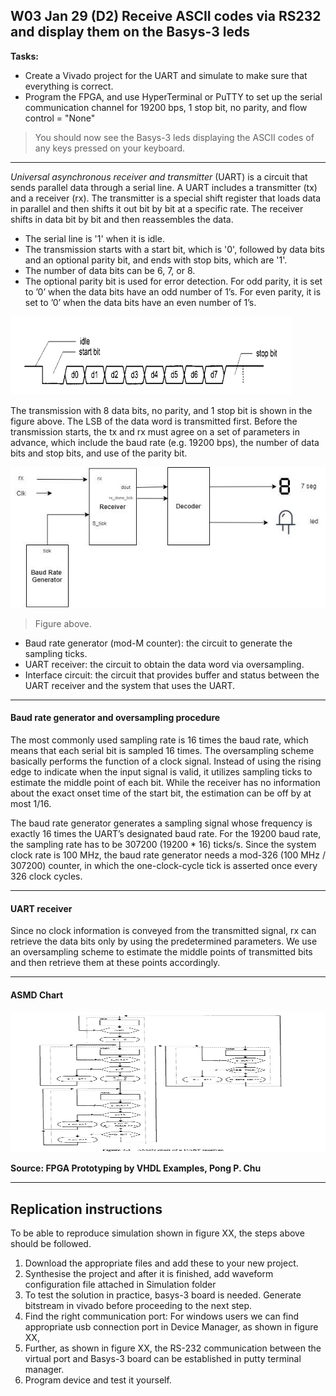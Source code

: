 ## W03 Jan 29 (D2) Receive ASCII codes via RS232 and display them on the Basys-3 leds

**Tasks:**

* Create a Vivado project for the UART and simulate to make sure that everything is correct.
* Program the FPGA, and use HyperTerminal or PuTTY to set up the serial communication channel for 19200 bps, 1 stop bit, no parity, and flow control = "None"

>You should now see the Basys-3 leds displaying the ASCII codes of any keys pressed on your keyboard.

---

*Universal asynchronous receiver and transmitter* (UART) is a circuit that sends parallel data through a serial line. 
A UART includes a transmitter (tx) and a receiver (rx). The transmitter is a special shift register that loads data in parallel and then shifts it out bit by bit at a specific rate. The receiver shifts in data bit by bit and then reassembles the data. 

* The serial line is '1' when it is idle. 
* The transmission starts with a start bit, which is '0', followed by data bits and an optional parity bit, and ends with stop bits, which are '1'. 
* The number of data bits can be 6, 7, or 8. 
* The optional parity bit is used for error detection. For odd parity, it is set to ’0’ when the data bits have an odd number of 1’s. For even parity, it is set to ’0’ when the data bits have an even number of 1’s.

<img src="https://github.com/deivyka/SHC4300/blob/master/W03%20(D2)%20ASCII_UART_LED_SSEG/0.%20IMAGES/uart.png" alt="drawing" width="450" height="125"/>


The transmission with 8 data bits, no parity, and 1 stop bit is shown in the figure above. The LSB of the data word is transmitted first. Before the transmission starts, the tx and rx must agree on a set of parameters in advance, which include the baud rate (e.g. 19200 bps), the number of data bits and stop bits, and use of the parity bit.

<img src="https://github.com/deivyka/SHC4300/blob/master/W03%20(D2)%20ASCII_UART_LED_SSEG/0.%20IMAGES/block_diagram.jpg" alt="drawing" width="550" height="225"/>

>Figure above.

* Baud rate generator (mod-M counter): the circuit to generate the sampling ticks.
* UART receiver: the circuit to obtain the data word via oversampling.
* Interface circuit: the circuit that provides buffer and status between the UART receiver and the system that uses the UART.


---
#### Baud rate generator and oversampling procedure
The most commonly used sampling rate is 16 times the baud rate, which means that each serial bit is sampled 16 times.
The oversampling scheme basically performs the function of a clock signal. Instead of using the rising edge to indicate when the input signal is valid, it utilizes sampling ticks to estimate the middle point of each bit. While the receiver has no information about the exact onset time of the start bit, the estimation can be off by at most 1/16. 

The baud rate generator generates a sampling signal whose frequency is exactly 16 times the UART’s designated baud rate. For the 19200 baud rate, the sampling rate has to be 307200 (19200 * 16) ticks/s. Since the system clock rate is 100 MHz, the baud rate generator needs a mod-326 (100 MHz / 307200) counter, in which the one-clock-cycle tick is asserted once every 326 clock cycles.

---
#### UART receiver
Since no clock information is conveyed from the transmitted signal, rx can retrieve the data bits only by using the predetermined parameters. We use an oversampling scheme to estimate the middle points of transmitted bits and then retrieve them at these points accordingly.


---
#### ASMD Chart
<img src="https://github.com/deivyka/SHC4300/blob/master/W03%20(D2)%20ASCII_UART_LED_SSEG/0.%20IMAGES/ASMD_UART.png" alt="drawing" width="550" height="225"/>

**Source: FPGA Prototyping by VHDL Examples, Pong P. Chu**

---
## Replication instructions

To be able to reproduce simulation shown in figure XX, the steps above should be followed.

1. Download the appropriate files and add these to your new project.
2. Synthesise the project and after it is finished, add waveform configuration file attached in Simulation folder
3. To test the solution in practice, basys-3 board is needed. Generate bitstream in vivado before proceeding to the next step.
4. Find the right communication port: For windows users we can find appropriate usb connection port in Device Manager, as shown in figure XX, 
5. Further, as shown in figure XX, the RS-232 communication between the virtual port and Basys-3 board can be established in putty terminal manager.
6. Program device and test it yourself.
